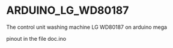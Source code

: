# ARDUINO_LG_WD80187
The control unit washing machine LG WD80187 on arduino mega

pinout in the file doc.ino

